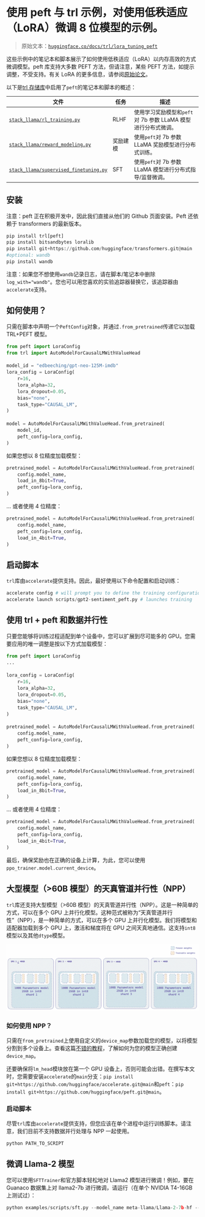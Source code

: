 # 使用 peft 与 trl 示例，对使用低秩适应（LoRA）微调 8 位模型的示例。

> 原始文本：[`huggingface.co/docs/trl/lora_tuning_peft`](https://huggingface.co/docs/trl/lora_tuning_peft)

这些示例中的笔记本和脚本展示了如何使用低秩适应（LoRA）以内存高效的方式微调模型。peft 库支持大多数 PEFT 方法，但请注意，某些 PEFT 方法，如提示调整，不受支持。有关 LoRA 的更多信息，请参阅[原始论文](https://arxiv.org/abs/2106.09685)。

以下是[trl 存储库](https://github.com/huggingface/trl/tree/main/examples)中启用了`peft`的笔记本和脚本的概述：

| 文件 | 任务 | 描述 |
| --- | --- | --- |
| [`stack_llama/rl_training.py`](https://github.com/huggingface/trl/blob/main/examples/research_projects/stack_llama/scripts/rl_training.py) | RLHF | 使用学习奖励模型和`peft`对 7b 参数 LLaMA 模型进行分布式微调。 |
| [`stack_llama/reward_modeling.py`](https://github.com/huggingface/trl/blob/main/examples/research_projects/stack_llama/scripts/reward_modeling.py) | 奖励建模 | 使用`peft`对 7b 参数 LLaMA 奖励模型进行分布式训练。 |
| [`stack_llama/supervised_finetuning.py`](https://github.com/huggingface/trl/blob/main/examples/research_projects/stack_llama/scripts/supervised_finetuning.py) | SFT | 使用`peft`对 7b 参数 LLaMA 模型进行分布式指导/监督微调。 |

## 安装

注意：peft 正在积极开发中，因此我们直接从他们的 Github 页面安装。Peft 还依赖于 transformers 的最新版本。

```py
pip install trl[peft]
pip install bitsandbytes loralib
pip install git+https://github.com/huggingface/transformers.git@main
#optional: wandb
pip install wandb
```

注意：如果您不想使用`wandb`记录日志，请在脚本/笔记本中删除`log_with="wandb"`。您也可以用您喜欢的实验追踪器替换它，该追踪器由`accelerate`支持。

## 如何使用？

只需在脚本中声明一个`PeftConfig`对象，并通过`.from_pretrained`传递它以加载 TRL+PEFT 模型。

```py
from peft import LoraConfig
from trl import AutoModelForCausalLMWithValueHead

model_id = "edbeeching/gpt-neo-125M-imdb"
lora_config = LoraConfig(
    r=16,
    lora_alpha=32,
    lora_dropout=0.05,
    bias="none",
    task_type="CAUSAL_LM",
)

model = AutoModelForCausalLMWithValueHead.from_pretrained(
    model_id, 
    peft_config=lora_config,
)
```

如果您想以 8 位精度加载模型：

```py
pretrained_model = AutoModelForCausalLMWithValueHead.from_pretrained(
    config.model_name, 
    load_in_8bit=True,
    peft_config=lora_config,
)
```

… 或者使用 4 位精度：

```py
pretrained_model = AutoModelForCausalLMWithValueHead.from_pretrained(
    config.model_name, 
    peft_config=lora_config,
    load_in_4bit=True,
)
```

## 启动脚本

`trl`库由`accelerate`提供支持。因此，最好使用以下命令配置和启动训练：

```py
accelerate config # will prompt you to define the training configuration
accelerate launch scripts/gpt2-sentiment_peft.py # launches training
```

## 使用 trl + peft 和数据并行性

只要您能够将训练过程适配到单个设备中，您可以扩展到尽可能多的 GPU。您需要应用的唯一调整是按以下方式加载模型：

```py
from peft import LoraConfig
...

lora_config = LoraConfig(
    r=16,
    lora_alpha=32,
    lora_dropout=0.05,
    bias="none",
    task_type="CAUSAL_LM",
)

pretrained_model = AutoModelForCausalLMWithValueHead.from_pretrained(
    config.model_name, 
    peft_config=lora_config,
)
```

如果您想以 8 位精度加载模型：

```py
pretrained_model = AutoModelForCausalLMWithValueHead.from_pretrained(
    config.model_name, 
    peft_config=lora_config,
    load_in_8bit=True,
)
```

… 或者使用 4 位精度：

```py
pretrained_model = AutoModelForCausalLMWithValueHead.from_pretrained(
    config.model_name, 
    peft_config=lora_config,
    load_in_4bit=True,
)
```

最后，确保奖励也在正确的设备上计算，为此，您可以使用`ppo_trainer.model.current_device`。

## 大型模型（>60B 模型）的天真管道并行性（NPP）

`trl`库还支持大型模型（>60B 模型）的天真管道并行性（NPP）。这是一种简单的方式，可以在多个 GPU 上并行化模型。这种范式被称为“天真管道并行性”（NPP），是一种简单的方式，可以在多个 GPU 上并行化模型。我们将模型和适配器加载到多个 GPU 上，激活和梯度将在 GPU 之间天真地通信。这支持`int8`模型以及其他`dtype`模型。

![](img/3cc560cbbb52fcacc592d467e360f3f4.png)

### 如何使用 NPP？

只需在`from_pretrained`上使用自定义的`device_map`参数加载您的模型，以将模型分割到多个设备上。查看这篇[不错的教程](https://github.com/huggingface/blog/blob/main/accelerate-large-models.md)，了解如何为您的模型正确创建`device_map`。

还要确保将`lm_head`模块放在第一个 GPU 设备上，否则可能会出错。在撰写本文时，您需要安装`accelerate`的`main`分支：`pip install git+https://github.com/huggingface/accelerate.git@main`和`peft`：`pip install git+https://github.com/huggingface/peft.git@main`。

### 启动脚本

尽管`trl`库由`accelerate`提供支持，但您应该在单个进程中运行训练脚本。请注意，我们目前不支持数据并行处理与 NPP 一起使用。

```py
python PATH_TO_SCRIPT
```

## 微调 Llama-2 模型

您可以使用`SFTTrainer`和官方脚本轻松地对 Llama2 模型进行微调！例如，要在 Guanaco 数据集上对 llama2-7b 进行微调，请运行（在单个 NVIDIA T4-16GB 上测试过）：

```py
python examples/scripts/sft.py --model_name meta-llama/Llama-2-7b-hf --dataset_name timdettmers/openassistant-guanaco --load_in_4bit --use_peft --batch_size 4 --gradient_accumulation_steps 2
```
